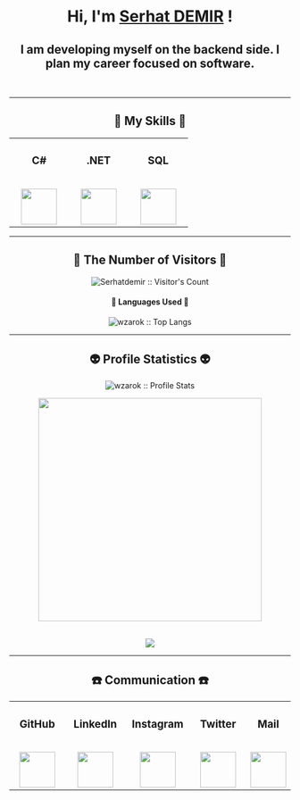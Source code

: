 <h1 align="center">Hi, I'm <a href="https://github.com/wzarok" target="_blank">Serhat DEMIR</a> !</h1>
<h2 align="center">I am developing myself on the backend side. I plan my career focused on software.</h2>

<br/>

--- 

<h2 align="center">🥇 My Skills 🥇</h2>

<table align="center">
  <tbody>
    <tr valign="center">
      <td width="25%" align="center">
        <h3>C#</h3><br>
       <a href='https://docs.microsoft.com/tr-tr/dotnet/csharp/'> <img height="64px" src="https://seeklogo.com/images/C/c-sharp-c-logo-02F17714BA-seeklogo.com.png"> </a>
      </td>
      <td width="25%" align="center">
        <h3>.NET</h3><br>
       <a href='https://docs.microsoft.com/tr-tr/dotnet/welcome'> <img height="64px" src="https://upload.wikimedia.org/wikipedia/commons/thumb/a/a3/.NET_Logo.svg/2048px-.NET_Logo.svg.png"> </a>
      </td>
      <td width="25%" align="center">
        <h3>SQL</h3><br>
       <a href='https://www.microsoft.com/tr-tr/sql-server/sql-server-downloads'> <img height="64px" src="https://logowik.com/content/uploads/images/microsoft-sql-server4529.jpg"> </a>
      </td>
    </tr>
  </tbody>
</table>


---

<h2 align="center">👀 The Number of Visitors 👀</h2>

<p align="center"><img src="https://profile-counter.glitch.me/{wzarok}/count.svg" alt="Serhatdemir :: Visitor's Count" /></p>

<h4 align="center">👅 Languages Used 👅</h4>

<p align="center"><img src="https://github-readme-stats.vercel.app/api/top-langs/?username=wzarok&langs_count=10&layout=compact" alt="wzarok :: Top Langs" /></p>

---

<h2 align="center">👽 Profile Statistics 👽</h2>

<p align="center">
  <img src="https://github-readme-stats.vercel.app/api?username=wzarok&show_icons=true&theme=synthwave" alt="wzarok :: Profile Stats" />
</p>
<p align="center">
  <img src="https://github-readme-streak-stats.herokuapp.com?user=wzarok&theme=nightowl&hide_border=true" width=400>
</p>

<br/>
<div  align="center"> <img src="https://activity-graph.herokuapp.com/graph?username=wzarok&theme=elegant" /></div>

---

<h2 align="center">☎️ Communication ☎️</h2>

<table align="center">
  <tbody>
    <tr valign="top">
      <td width="25%" align="center">
        <h3>GitHub</h3><br>
       <a href='https://github.com/wzarok'> <img height="64px" src="https://cdn.jsdelivr.net/npm/simple-icons@3.0.1/icons/github.svg"> </a>
      </td>
      <td width="25%" align="center">
        <h3>LinkedIn</h3><br>
       <a href='https://www.linkedin.com/in/serhat-demir-8714ab1a7/'> <img height="64px" src="https://cdn.jsdelivr.net/npm/simple-icons@3.0.1/icons/linkedin.svg"> </a>
      </td>
      <td width="25%" align="center">
        <h3>Instagram</h3><br>
       <a href='https://www.instagram.com/wzarok/'> <img height="64px" src="https://cdn.jsdelivr.net/npm/simple-icons@3.0.1/icons/instagram.svg"> </a>
      </td>
      <td width="25%" align="center">
        <h3>Twitter</h3><br>
       <a href='https://twitter.com/wzarok'> <img height="64px" src="https://cdn.jsdelivr.net/npm/simple-icons@3.0.1/icons/twitter.svg"> </a>
      </td>
        <td width="25%" align="center">
        <h3>Mail</h3><br>
       <a href='serhatdemir1235@gmail.com'> <img height="64px" src="https://cdn3.iconfinder.com/data/icons/vector-icons-for-mobile-apps-2/512/Mail_black-512.png"> </a>
      </td>
    </tr>
  </tbody>
</table>

